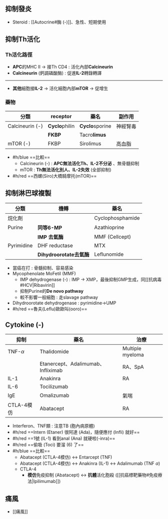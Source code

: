 ## 抑制發炎
- Steroid : [[Autocrine#酶 (-)]]、急性、短期使用
## 抑制Th活化
### Th活化路徑
- **APC**的MHC II -> 接Th CD4 : 活化內部**Calcineurin**
- **Calcineurin** (鈣調磷酸酶) : 促進**IL-2**轉錄轉譯
***
- **其他**細胞接**IL-2** -> 活化細胞內部**mTOR** -> 促增生
### 藥物
| 分類            | receptor    | 藥名         | 副作用   |
|-----------------|-------------|--------------|----------|
| Calcineurin (-) | **Cyclo**philin | **Cyclo**sporine | 神經腎毒 |
|                 | **FKBP**        | Tacro**limus**   |          |
| mTOR (-)        | FKBP        | Sirolimus    | 高血脂   |
- #h/blue ==比較==
	- Calcineurin (-) : **APC無法活化Th、IL-2不分泌** 、無骨髓抑制
	- mTOR : **Th無法活化別人、IL-2失效** (全部抑制)
- #h/red ==西螺(Siro)大橋騎摩托(mTOR)==
## 抑制淋巴球複製
| 分類       | 機轉                | 藥名             |
|------------|---------------------|------------------|
| 烷化劑     |                     | Cyclophosphamide |
| Purine     | **同等6-MP**            | Azathioprine     |
|            | **IMP 去氫酶**          | MMF (Cellcept)     |
| Pyrimidine | DHF reductase       | MTX              |
|            | **Dihydroorotate去氫酶** | Leflunomide      |
- 當癌在打 : 骨髓抑制、容易感染
- Mycophenolate MoFetil (MMF)
	- IMP dehydrogenase (-) : IMP -> XMP，最後抑制GMP生成，同[[抗病毒#HCV|Ribavirin]]
	- 抑制Purine的**De novo pathway**
	- 較不影響一般細胞 : 走slavage pathway
- Dihydroorotate dehydrogenase : pyrimidine->UMP
- #h/red ==魯夫(Leflu)歐歐叫(ooro)==
## Cytokine (-)
| 抑制       | 藥名                               | 治療             |
|------------|------------------------------------|------------------|
| TNF-$\alpha$  | Thalidomide                        | Multiple myeloma |
|            | Etanercept、Adalimumab、Infliximab | RA、SpA          |
| IL-1       | Anakinra                           | RA              |
| IL-6       | Tocilizumab                        |                  |
| IgE        | Omalizumab                         | 氣喘             |
| CTLA-4模仿 | Abatacept                          | RA               |
- Interferon、TNF類 : 注意TB (胞內病原體)
- #h/red ==Intern (Etaner) 很阿達 (Ada)，隨便應付 (Infli) 就好==
- #h/red ==1號 (IL-1) 看到anal (Ana) 就硬啦(-inra)==
- #h/red ==偷吸 (Toci) 要溜 (6) 了==
- #h/blue ==比較==
	- Abatacept (CTLA-4模仿) <-> Entarcept (TNF)
	- Abatacept (CTLA-4模仿) <-> Anakinra (IL-1) <-> Adalimumab (TNF $\alpha$)
	- CTLA-4
		- **模仿**免疫抑制 (Abatacept) <-> **抗體**活化胞殺 ([[抗癌標靶藥物#免疫療法|Ipilimumab]])
## 痛風
- [[痛風]]